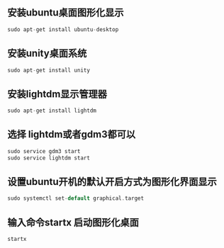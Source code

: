 ## 安装ubuntu桌面图形化显示
```c
sudo apt-get install ubuntu-desktop
```

## 安装unity桌面系统
```c
sudo apt-get install unity
```

## 安装lightdm显示管理器

```c
sudo apt-get install lightdm
```

## 选择 lightdm或者gdm3都可以
```c
sudo service gdm3 start
sudo service lightdm start
```

## 设置ubuntu开机的默认开启方式为图形化界面显示
```c
sudo systemctl set-default graphical.target
```

## 输入命令startx 启动图形化桌面

```bash
startx
```


